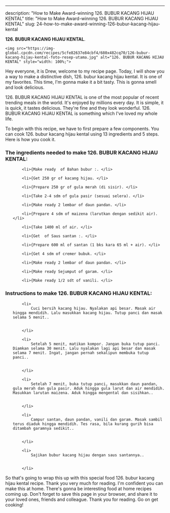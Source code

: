 ---
description: "How to Make Award-winning 126. BUBUR KACANG HIJAU KENTAL"
title: "How to Make Award-winning 126. BUBUR KACANG HIJAU KENTAL"
slug: 24-how-to-make-award-winning-126-bubur-kacang-hijau-kental

<p>
	<strong>126. BUBUR KACANG HIJAU KENTAL</strong>. 
	
</p>
<p>
	
	<img src="https://img-global.cpcdn.com/recipes/5cfe82637e84cbf4/680x482cq70/126-bubur-kacang-hijau-kental-foto-resep-utama.jpg" alt="126. BUBUR KACANG HIJAU KENTAL" style="width: 100%;">
	
	
</p>
<p>
	Hey everyone, it is Drew, welcome to my recipe page. Today, I will show you a way to make a distinctive dish, 126. bubur kacang hijau kental. It is one of my favorites. This time, I'm gonna make it a bit tasty. This is gonna smell and look delicious.
</p>
	
<p>
	126. BUBUR KACANG HIJAU KENTAL is one of the most popular of recent trending meals in the world. It's enjoyed by millions every day. It is simple, it is quick, it tastes delicious. They're fine and they look wonderful. 126. BUBUR KACANG HIJAU KENTAL is something which I've loved my whole life.
</p>
<p>
	
</p>

<p>
To begin with this recipe, we have to first prepare a few components. You can cook 126. bubur kacang hijau kental using 13 ingredients and 5 steps. Here is how you cook it.
</p>

<h3>The ingredients needed to make 126. BUBUR KACANG HIJAU KENTAL:</h3>

<ol>
	
		<li>{Make ready  of Bahan bubur :. </li>
	
		<li>{Get 250 gr of kacang hijau. </li>
	
		<li>{Prepare 250 gr of gula merah (di sisir). </li>
	
		<li>{Take 2-4 sdm of gula pasir (sesuai selera). </li>
	
		<li>{Make ready 2 lembar of daun pandan. </li>
	
		<li>{Prepare 4 sdm of maizena (larutkan dengan sedikit air). </li>
	
		<li>{Take 1400 ml of air. </li>
	
		<li>{Get  of Saus santan :. </li>
	
		<li>{Prepare 600 ml of santan (1 bks kara 65 ml + air). </li>
	
		<li>{Get 4 sdm of cremer bubuk. </li>
	
		<li>{Make ready 2 lembar of daun pandan. </li>
	
		<li>{Make ready Sejumput of garam. </li>
	
		<li>{Make ready 1/2 sdt of vanili. </li>
	
</ol>
<p>
	
</p>

<h3>Instructions to make 126. BUBUR KACANG HIJAU KENTAL:</h3>

<ol>
	
		<li>
			Cuci bersih kacang hijau. Nyalakan api besar. Masak air hingga mendidih. Lalu masukkan kacang hijau. Tutup panci dan masak selama 5 menit..
			
			
		</li>
	
		<li>
			Setelah 5 menit, matikan kompor. Jangan buka tutup panci. Diamkan selama 30 menit. Lalu nyalakan lagi api besar dan masak selama 7 menit. Ingat, jangan pernah sekalipun membuka tutup panci..
			
			
		</li>
	
		<li>
			Setelah 7 menit, buka tutup panci, masukkan daun pandan, gula merah dan gula pasir. Aduk hingga gula larut dan air mendidih. Masukkan larutan maizena. Aduk hingga mengental dan sisihkan..
			
			
		</li>
	
		<li>
			Campur santan, daun pandan, vanili dan garam. Masak sambil terus diaduk hingga mendidih. Tes rasa, bila kurang gurih bisa ditambah garamnya sedikit..
			
			
		</li>
	
		<li>
			Sajikan bubur kacang hijau dengan saus santannya..
			
			
		</li>
	
</ol>

<p>
	
</p>

<p>
	So that's going to wrap this up with this special food 126. bubur kacang hijau kental recipe. Thank you very much for reading. I'm confident you can make this at home. There's gonna be interesting food at home recipes coming up. Don't forget to save this page in your browser, and share it to your loved ones, friends and colleague. Thank you for reading. Go on get cooking!
</p>
